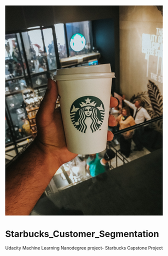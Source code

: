 ![](Images/Image1.jpg)


# Starbucks_Customer_Segmentation
Udacity Machine Learning Nanodegree project- Starbucks Capstone Project

